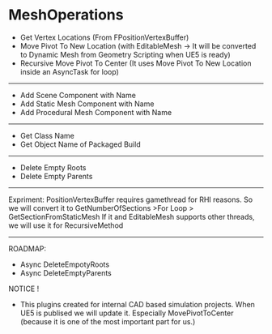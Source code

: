 # MeshOperations

- Get Vertex Locations (From FPositionVertexBuffer)
- Move Pivot To New Location (with EditableMesh -> It will be converted to Dynamic Mesh from Geometry Scripting when UE5 is ready)
- Recursive Move Pivot To Center (It uses Move Pivot To New Location inside an AsyncTask for loop)
--------------------------------------------------------------------------------------------
- Add Scene Component with Name
- Add Static Mesh Component with Name
- Add Procedural Mesh Component with Name
--------------------------------------------------------------------------------------------
- Get Class Name
- Get Object Name of Packaged Build
--------------------------------------------------------------------------------------------
- Delete Empty Roots
- Delete Empty Parents
--------------------------------------------------------------------------------------------
Expriment:
PositionVertexBuffer requires gamethread for RHI reasons.
So we will convert it to GetNumberOfSections >For Loop > GetSectionFromStaticMesh
If it and EditableMesh supports other threads, we will use it for RecursiveMethod

--------------------------------------------------------------------------------------------
ROADMAP:
- Async DeleteEmpotyRoots
- Async DeleteEmptyParents

NOTICE !
- This plugins created for internal CAD based simulation projects. When UE5 is publised we will update it.
Especially MovePivotToCenter (because it is one of the most important part for us.)
